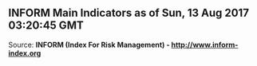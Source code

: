 ## INFORM Main Indicators as of Sun, 13 Aug 2017 03:20:45 GMT

Source: **INFORM (Index For Risk Management) - http://www.inform-index.org**